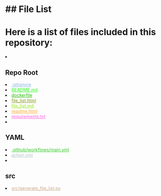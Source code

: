 # ## File List

# Here is a list of files included in this repository:

<li><h2>Repo Root</h2></li>
<li><a href="https://github.com/Nick2bad4u/generate-repo-file-list/blob/main/.gitignore" style="color: #8ab6e5;">.gitignore</a></li>
<li><a href="https://github.com/Nick2bad4u/generate-repo-file-list/blob/main/README.md" style="color: #26fe18;">README.md</a></li>
<li><a href="https://github.com/Nick2bad4u/generate-repo-file-list/blob/main/dockerfile" style="color: #27ba07;">dockerfile</a></li>
<li><a href="https://github.com/Nick2bad4u/generate-repo-file-list/blob/main/file_list.html" style="color: #849516;">file_list.html</a></li>
<li><a href="https://github.com/Nick2bad4u/generate-repo-file-list/blob/main/file_list.md" style="color: #98e520;">file_list.md</a></li>
<li><a href="https://github.com/Nick2bad4u/generate-repo-file-list/blob/main/readme.html" style="color: #feaa38;">readme.html</a></li>
<li><a href="https://github.com/Nick2bad4u/generate-repo-file-list/blob/main/requirements.txt" style="color: #f965dc;">requirements.txt</a></li>
<li><h2>YAML</h2></li>
<li><a href="https://github.com/Nick2bad4u/generate-repo-file-list/blob/main/.github/workflows/main.yml" style="color: #33c924;">.github/workflows/main.yml</a></li>
<li><a href="https://github.com/Nick2bad4u/generate-repo-file-list/blob/main/action.yml" style="color: #b5c2c4;">action.yml</a></li>
<li><h2>src</h2></li>
<li><a href="https://github.com/Nick2bad4u/generate-repo-file-list/blob/main/src/generate_file_list.py" style="color: #caa78a;">src/generate_file_list.py</a></li>
</ul>